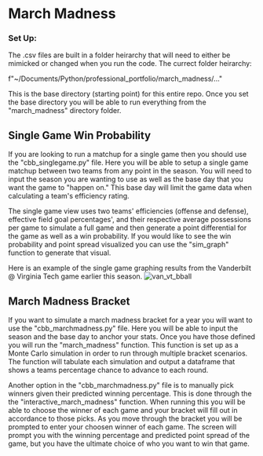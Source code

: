# March Madness


### Set Up:
The .csv files are built in a folder heirarchy that will need to either be mimicked or changed when you run the code. The currect folder heirarchy:

f"~/Documents/Python/professional_portfolio/march_madness/..."

This is the base directory (starting point) for this entire repo. Once you set the base directory you will be able to run everything from the "march_madness" directory folder.

## Single Game Win Probability
If you are looking to run a matchup for a single game then you should use the "cbb_singlegame.py" file. Here you will be able to setup a single game matchup between two teams from any point in the season. You will need to input the season you are wanting to use as well as the base day that you want the game to "happen on." This base day will limit the game data when calculating a team's efficiency rating. 

The single game view uses two teams' efficiencies (offense and defense), effective field goal percentages', and their respective average possessions per game to simulate a full game and then generate a point differential for the game as well as a win probability. If you would like to see the win probability and point spread visualized you can use the "sim_graph" function to generate that visual.

Here is an example of the single game graphing results from the Vanderbilt @ Virginia Tech game earlier this season.
![van_vt_bball](https://github.com/user-attachments/assets/2a610fa2-0694-4f97-8aae-b4e87244b693)


## March Madness Bracket
If you want to simulate a march madness bracket for a year you will want to use the "cbb_marchmadness.py" file. Here you will be able to input the season and the base day to anchor your stats. Once you have those defined you will run the "march_madness" function. This function is set up as a Monte Carlo simulation in order to run through multiple bracket scenarios. The function will tabulate each simulation and output a dataframe that shows a teams percentage chance to advance to each round. 

Another option in the "cbb_marchmadness.py" file is to manually pick winners given their predicted winning percentage. This is done through the the "interactive_march_madness" function. When running this you will be able to choose the winner of each game and your bracket will fill out in accordance to those picks. As you move through the bracket you will be prompted to enter your choosen winner of each game. The screen will prompt you with the winning percentage and predicted point spread of the game, but you have the ultimate choice of who you want to win that game. 
